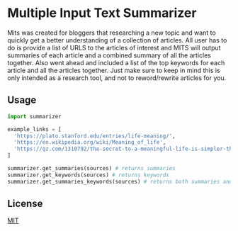 # Multiple Input Text Summarizer
Mits was created for bloggers that researching a new topic and want to quickly get a better understanding of a collection of articles. All user has to do is provide a list of URLS to the articles of interest and MITS will output summaries of each article and a combined summary of all the articles together. Also went ahead and included a list of the top keywords for each article and all the articles together. Just make sure to keep in mind this is only intended as a research tool, and not to reword/rewrite articles for you.

## Usage

```python
import summarizer

example_links = [
  'https://plato.stanford.edu/entries/life-meaning/',
  'https://en.wikipedia.org/wiki/Meaning_of_life',
  'https://qz.com/1310792/the-secret-to-a-meaningful-life-is-simpler-than-you-think/',
]

summarizer.get_summaries(sources) # returns summaries
summarizer.get_keywords(sources) # returns keywords
summarizer.get_summaries_keywords(sources) # returns both summaries and keywords
```

## License
[MIT](https://github.com/luxotus/mits/blob/master/LICENSE)